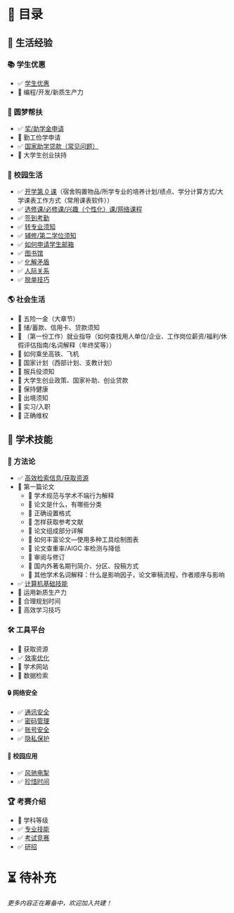 # 🎯 目录

## 🌟 生活经验

### 📚 学生优惠

- ✅ [学生优惠](./01-student-discounts/student-discounts)
- 🚧 编程/开发/新质生产力

### 🤝 圆梦帮扶

- ✅ [奖/助学金申请](./08-Dream-Realization-Assistance/scholarship)
- 🚧 勤工俭学申请
- ✅ [国家助学贷款（常见问题）](./01-student-discounts/student-assistance/national-student-loan-FAQ)
- 🚧 大学生创业扶持

### 🏫 校园生活

- ✅ [开学第 0 课](./09-Campus-Life/01-First%20lesson%20of%20school)（宿舍购置物品/所学专业的培养计划/绩点、学分计算方式/大学课表工作方式（常用课表软件））
- ✅ [选修课/必修课/兴趣（个性化）课/网络课程](./09-Campus-Life/02-DifferentCourses)
- ✅ [签到考勤](./09-Campus-Life/03-Sign%20in%20and%20attendance)
- ✅ [转专业须知](./09-Campus-Life/04-ChangingMajors)
- ✅ [辅修/第二学位须知](./09-Campus-Life/05-Minor)
- ✅ [如何申请学生邮箱](./09-Campus-Life/06-Student%20Email)
- ✅ [图书馆](./09-Campus-Life/07Library.md)
- ✅ [化解矛盾](./09-Campus-Life/08-ResolvingConflicts)
- ✅ [人际关系](./09-Campus-Life/09-Relationships)
- ✅ [脱单技巧](./09-Campus-Life/10-CampusLife)

### 🌎 社会生活

- 🚧 五险一金（大章节）
- 🚧 储/蓄款、信用卡、贷款须知
- 🚧 （第一份工作）就业指导（如何查找用人单位/企业、工作岗位薪资/福利/休假评估指南/名词解释（年终奖等））
- 🚧 如何乘坐高铁、飞机
- 🚧 国家计划（西部计划、支教计划）
- 🚧 服兵役须知
- 🚧 大学生创业政策、国家补助、创业贷款
- 🚧 保持健康
- 🚧 出境须知
- 🚧 实习/入职
- 🚧 正确维权

## 🔬 学术技能

### 📘 方法论

- ✅ [高效检索信息/获取资源](./02-search-platforms/search-platforms)
- 🚧 第一篇论文
  - 🚧 学术规范与学术不端行为解释
  - 🚧 论文是什么，有哪些分类
  - 🚧 正确设置格式
  - 🚧 怎样获取参考文献
  - 🚧 论文组成部分详解
  - 🚧 如何丰富论文—使用多种工具绘制图表
  - 🚧 论文查重率/AIGC 率检测与降低
  - 🚧 审阅与修订
  - 🚧 国内外著名期刊简介、分区、投稿方式
  - 🚧 其他学术名词解释：什么是影响因子，论文审稿流程，作者顺序与影响
- ✅ [计算机基础技能](./07-computer-basic/computer-basic)
- 🚧 运用新质生产力
- 🚧 合理规划时间
- 🚧 高效学习技巧

### 🛠 工具平台

- 🚧 获取资源
- ✅ [效率优化](./03-tools/tools)
- 🚧 学术网站
- 🚧 数据检索

#### 🔒 网络安全

- ✅ [通讯安全](./03-tools/Android/加密通讯)
- ✅ [密码管理](./03-tools/cyber%20security/password_manage1)
- ✅ [账号安全](./03-tools/cyber%20security/Authenticator)
- ✅ [隐私保护](./03-tools/cyber%20security/privacy)

#### 🏃 校园应用

- ✅ [风驰电掣](./03-tools/qi-ji-yin-qiao/campus-running)
- ✅ [珍惜时间](./03-tools/qi-ji-yin-qiao/pointless-courses)

### 🏆 考赛介绍

- 🚧 学科等级
- ✅ [专业技能](./04-study/certification)
- ✅ [考试竞赛](./04-study/study)
- ✅ [研招](./04-study/yanzhao)

# ⏳ 待补充

_更多内容正在筹备中，欢迎加入共建！_

